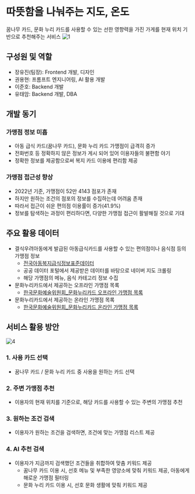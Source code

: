 # 따뜻함을 나눠주는 지도, 온도
꿈나무 카드, 문화 누리 카드를 사용할 수 있는 선한 영향력을 가진 가게를 현재 위치 기반으로 추천해주는 서비스
![1](https://github.com/user-attachments/assets/e5f9f22d-05da-477a-969b-eb3f3a4962e4)


## 구성원 및 역할
- 장유진(팀장): Frontend 개발, 디자인
- 권용현: 프롬프트 엔지니어링, AI 활용 개발
- 이준호: Backend 개발
- 유태암: Backend 개발, DBA

## 개발 동기
### 가맹점 정보 미흡
- 아동 급식 카드(꿈나무 카드), 문화 누리 카드 가맹점이 급격히 증가
- 전화번호 등 정확하지 않은 정보가 게시 되어 있어 이용자들의 불편함 야기
- 정확한 정보를 제공함으로써 복지 카드 이용에 편리함 제공

### 가맹점 접근성 향상
- 2022년 기준, 가맹점이 52만 4143 점포가 존재
- 하지만 원하는 조건의 점포의 정보를 수집하는데 어려움 존재
- 따라서 접근이 쉬운 편의점 이용률이 증가(41.9%)
- 정보를 탐색하는 과정이 편리하다면, 다양한 가맹점 접근이 활발해질 것으로 기대

## 주요 활용 데이터
- 결식우려아동에게 발급된 아동급식카드를 사용할 수 있는 편의점이나 음식점 등의 가맹점 정보
    - [전국아동복지급식정보표준데이터](https://www.data.go.kr/data/15034530/standard.do)
    - 공공 데이터 포털에서 제공받은 데이터를 바탕으로 네이버 지도 크롤링
    - 해당 가맹점의 메뉴, 음식 카테고리 정보 수집
- 문화누리카드에서 제공하는 오프라인 가맹점 목록
    - [한국문화예술위원회_문화누리카드 오프라인 가맹점 목록](https://www.data.go.kr/data/15045194/fileData.do)
- 문화누리카드에서 제공하는 온라인 가맹점 목록
    - [한국문화예술위원회_문화누리카드 온라인 가맹점 목록](https://www.data.go.kr/data/15045193/fileData.do)

## 서비스 활용 방안
![4](https://github.com/user-attachments/assets/ec943841-fe90-4530-94e6-3524dde8d2d9)
### 1. 사용 카드 선택
- 꿈나무 카드 / 문화 누리 카드 중 사용을 원하는 카드 선택

### 2. 주변 가맹점 추천
- 이용자의 현재 위치를 기준으로, 해당 카드를 사용할 수 있는 주변의 가맹점 추천

### 3. 원하는 조건 검색
- 이용자가 원하는 조건을 검색하면, 조건에 맞는 가맹점 리스트 제공

### 4. AI 추천 검색
- 이용자가 지금까지 검색했던 조건들을 취합하여 맞춤 키워드 제공
    - 꿈나무 카드 이용 시, 선호 메뉴 및 부족한 영양소에 맞춰 키워드 제공, 아동에게 해로운 가맹점 필터링
    - 문화 누리 카드 이용 시, 선호 문화 생활에 맞춰 키워드 제공
